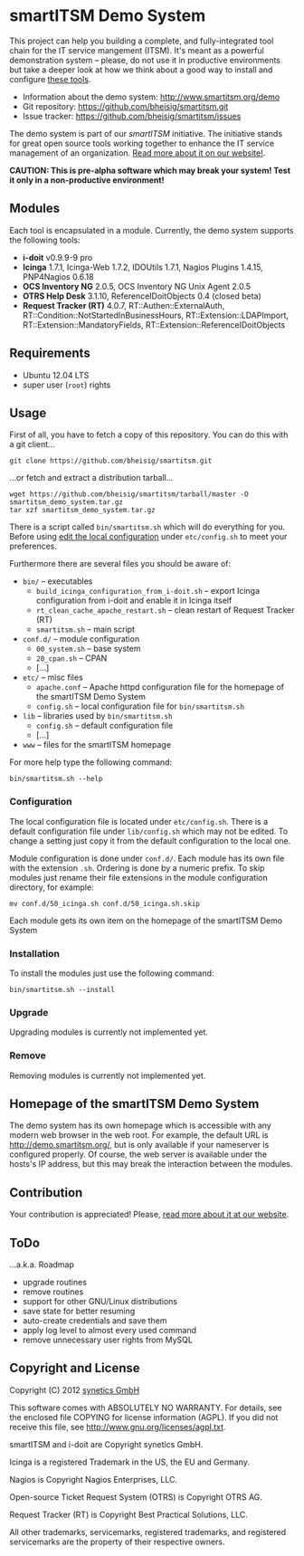 #   smartITSM Demo System

This project can help you building a complete, and fully-integrated tool chain for the IT service mangement (ITSM). It's meant as a powerful demonstration system – please, do not use it in productive environments but take a deeper look at how we think about a good way to install and configure [these tools](#modules).

*   Information about the demo system: <http://www.smartitsm.org/demo>
*   Git repository: <https://github.com/bheisig/smartitsm.git>
*   Issue tracker: <https://github.com/bheisig/smartitsm/issues>

The demo system is part of our _smartITSM_ initiative. The initiative stands for great open source tools working together to enhance the IT service management of an organization. [Read more about it on our website!](http://www.smartitsm.org/smartitsm).

**CAUTION: This is pre-alpha software which may break your system! Test it only in a non-productive environment!**


##  Modules

Each tool is encapsulated in a module. Currently, the demo system supports the following tools:

*   **i-doit** v0.9.9-9 pro
*   **Icinga** 1.7.1, Icinga-Web 1.7.2, IDOUtils 1.7.1, Nagios Plugins 1.4.15, PNP4Nagios 0.6.18
*   **OCS Inventory NG** 2.0.5, OCS Inventory NG Unix Agent 2.0.5
*   **OTRS Help Desk** 3.1.10, ReferenceIDoitObjects 0.4 (closed beta)
*   **Request Tracker (RT)** 4.0.7, RT::Authen::ExternalAuth, RT::Condition::NotStartedInBusinessHours, RT::Extension::LDAPImport, RT::Extension::MandatoryFields, RT::Extension::ReferenceIDoitObjects


##  Requirements

*   Ubuntu 12.04 LTS
*   super user (`root`) rights


##   Usage

First of all, you have to fetch a copy of this repository. You can do this with a git client...

    git clone https://github.com/bheisig/smartitsm.git

...or fetch and extract a distribution tarball...

    wget https://github.com/bheisig/smartitsm/tarball/master -O smartitsm_demo_system.tar.gz
    tar xzf smartitsm_demo_system.tar.gz

There is a script called `bin/smartitsm.sh` which will do everything for you. Before using [edit the local configuration](#configuration) under `etc/config.sh` to meet your preferences.

Furthermore there are several files you should be aware of:

*   `bin/` – executables
    *   `build_icinga_configuration_from_i-doit.sh` – export Icinga configuration from i-doit and enable it in Icinga itself
    *   `rt_clean_cache_apache_restart.sh` – clean restart of Request Tracker (RT)
    *   `smartitsm.sh` – main script
*   `conf.d/` – module configuration
    *   `00_system.sh` – base system
    *   `20_cpan.sh` – CPAN
    *   […]
*   `etc/` – misc files
    *   `apache.conf` – Apache httpd configuration file for the homepage of the smartITSM Demo System
    *   `config.sh` – local configuration file for `bin/smartitsm.sh`
*   `lib` – libraries used by `bin/smartitsm.sh`
    *   `config.sh` – default configuration file
    *   […]
*   `www` – files for the smartITSM homepage

For more help type the following command:

    bin/smartitsm.sh --help


### Configuration

The local configuration file is located under `etc/config.sh`. There is a default configuration file under `lib/config.sh` which may not be edited. To change a setting just copy it from the default configuration to the local one.

Module configuration is done under `conf.d/`. Each module has its own file with the extension `.sh`. Ordering is done by a numeric prefix. To skip modules just rename their file extensions in the module configuration directory, for example:

    mv conf.d/50_icinga.sh conf.d/50_icinga.sh.skip

Each module gets its own item on the homepage of the smartITSM Demo System


### Installation

To install the modules just use the following command:

    bin/smartitsm.sh --install

    
### Upgrade

Upgrading modules is currently not implemented yet.


### Remove

Removing modules is currently not implemented yet.


##  Homepage of the smartITSM Demo System

The demo system has its own homepage which is accessible with any modern web browser in the web root. For example, the default URL is <http://demo.smartitsm.org/>, but is only available if your nameserver is configured properly. Of course, the web server is available under the hosts's IP address, but this may break the interaction between the modules.


##  Contribution

Your contribution is appreciated! Please, [read more about it at our website](http://www.smartitsm.org/contribution).


##  ToDo

...a.k.a. Roadmap

*   upgrade routines
*   remove routines
*   support for other GNU/Linux distributions
*   save state for better resuming
*   auto-create credentials and save them
*   apply log level to almost every used command
*   remove unnecessary user rights from MySQL


##   Copyright and License

Copyright (C) 2012 [synetics GmbH](http://www.i-doit.com/)

This software comes with ABSOLUTELY NO WARRANTY. For details, see the enclosed file COPYING for license information (AGPL). If you did not receive this file, see <http://www.gnu.org/licenses/agpl.txt>.

smartITSM and i-doit are Copyright synetics GmbH.

Icinga is a registered Trademark in the US, the EU and Germany.

Nagios is Copyright Nagios Enterprises, LLC.

Open-source Ticket Request System (OTRS) is Copyright OTRS AG.

Request Tracker (RT) is Copyright Best Practical Solutions, LLC.

All other trademarks, servicemarks, registered trademarks, and registered servicemarks are the property of their respective owners.
